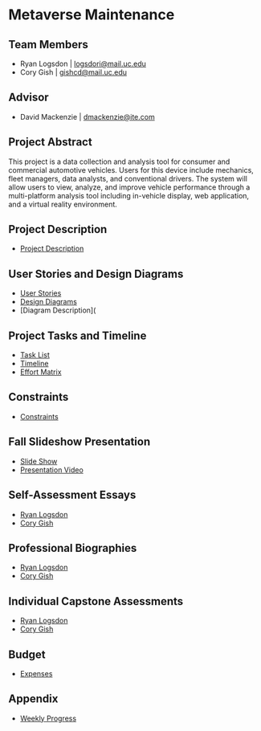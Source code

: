 # Metaverse Maintenance

## Team Members
- Ryan Logsdon | logsdori@mail.uc.edu
- Cory Gish | gishcd@mail.uc.edu

## Advisor

- David Mackenzie | dmackenzie@ite.com

## Project Abstract
This project is a data collection and analysis tool for consumer and commercial automotive vehicles. Users for this device include mechanics, fleet managers, data analysts, and conventional drivers.  The system will allow users to view, analyze, and improve vehicle performance through a multi-platform analysis tool including in-vehicle display, web application, and a virtual reality environment. 

## Project Description
- [Project Description](https://github.com/rlogsdon7/Metaverse-Maintenance/blob/main/Homework%20Essays/Project-Description.md)

## User Stories and Design Diagrams
- [User Stories](https://github.com/rlogsdon7/Metaverse-Maintenance/blob/main/Homework%20Essays/Design%20Diagrams%20%26%20User%20Stories/User%20Stories.md)
- [Design Diagrams](https://github.com/rlogsdon7/Metaverse-Maintenance/blob/main/Homework%20Essays/Design%20Diagrams%20%26%20User%20Stories/Design%20Diagrams.png)
- [Diagram Description](

## Project Tasks and Timeline
- [Task List](https://github.com/rlogsdon7/Metaverse-Maintenance/blob/main/Homework%20Essays/Tasklist.md)
- [Timeline](https://github.com/rlogsdon7/Metaverse-Maintenance/blob/main/Homework%20Essays/Timeline.md)
- [Effort Matrix](https://github.com/rlogsdon7/Metaverse-Maintenance/blob/main/Homework%20Essays/EffortMatrix.md)

## Constraints
- [Constraints](https://github.com/rlogsdon7/Metaverse-Maintenance/blob/main/Homework%20Essays/Constraints.md)

## Fall Slideshow Presentation
- [Slide Show](https://github.com/rlogsdon7/Metaverse-Maintenance/blob/main/Homework%20Essays/Fall%20Slideshow%20Presentation.pdf)
- [Presentation Video](https://www.youtube.com/watch?v=u_M7c60Bc74)

## Self-Assessment Essays
- [Ryan Logsdon](https://github.com/rlogsdon7/Metaverse-Maintenance/blob/main/Homework%20Essays/Self%20Assessment%20Essay%20--%20Ryan%20Logsdon.pdf)
- [Cory Gish](https://github.com/rlogsdon7/Metaverse-Maintenance/blob/main/Homework%20Essays/Self%20Assessment%20Essay%20--%20Cory%20Gish.pdf)

## Professional Biographies
- [Ryan Logsdon](https://github.com/rlogsdon7/Metaverse-Maintenance/blob/main/Homework%20Essays/Ryan%20Logsdon%20-%20Professional%20Biography.docx)
- [Cory Gish](https://github.com/rlogsdon7/Metaverse-Maintenance/blob/main/Homework%20Essays/Cory%20Gish%20-%20Professional%20Biography.docx)

## Individual Capstone Assessments
- [Ryan Logsdon](https://github.com/rlogsdon7/Metaverse-Maintenance/blob/main/Homework%20Essays/Individual%20Capstone%20Assessment%20--%20Ryan%20Logsdon.docx)
- [Cory Gish](https://github.com/rlogsdon7/Metaverse-Maintenance/blob/main/Homework%20Essays/Individual%20Capstone%20Assignment%20--%20Cory%20Gish.docx)

## Budget  
- [Expenses](https://github.com/rlogsdon7/Metaverse-Maintenance/blob/main/Homework%20Essays/budget.md)

## Appendix
- [Weekly Progress](https://github.com/rlogsdon7/Metaverse-Maintenance/blob/main/Homework%20Essays/Project-Updates.md)

